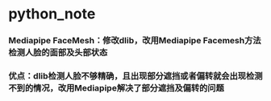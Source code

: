 # python_note
### Mediapipe FaceMesh：修改dlib，改用Mediapipe Facemesh方法检测人脸的面部及头部状态
###    优点：dlib检测人脸不够精确，且出现部分遮挡或者偏转就会出现检测不到的情况，改用Mediapipe解决了部分遮挡及偏转的问题

